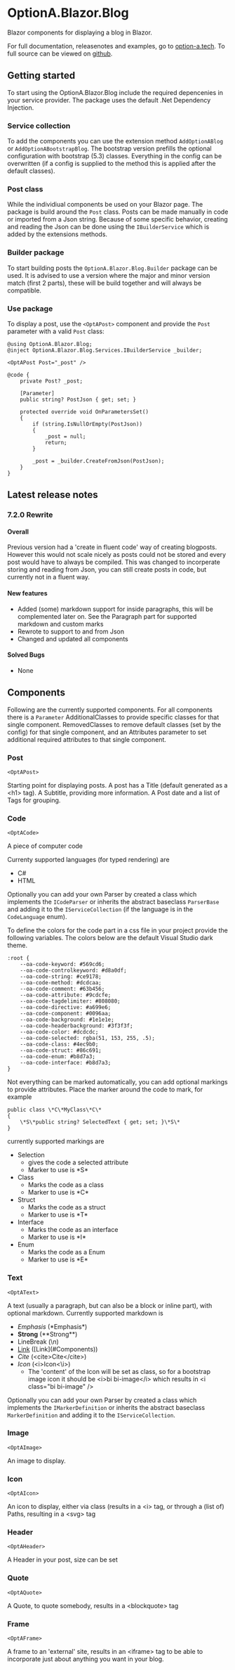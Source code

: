 # OptionA.Blazor.Blog
Blazor components for displaying a blog in Blazor.

For full documentation, releasenotes and examples, go to [option-a.tech](https://www.option-a.tech/documentation/blazor/blog). To full source can be viewed on [github](https://github.com/evdboom/OptionA.Blazor).

## Getting started
To start using the OptionA.Blazor.Blog include the required depencenies in your service provider. The package uses the default .Net Dependency Injection.

### Service collection
To add the components you can use the extension method `AddOptionABlog` or `AddOptionABootstrapBlog`. The bootstrap version prefills the optional configuration with bootstrap (5.3) classes. Everything in the config can be overwritten (if a config is supplied to the method this is applied after the default classes).

### Post class
While the individiual components be used on your Blazor page. The package is build around the `Post` class. Posts can be made manually in code or imported from a Json string. Because of some specific behavior, creating and reading the Json can be done using the `IBuilderService` which is added by the extensions methods.

### Builder package
To start building posts the `OptionA.Blazor.Blog.Builder` package can be used. It is advised to use a version where the major and minor version match (first 2 parts), these will be build together and will always be compatible.

### Use package
To display a post, use the `<OptAPost>` component and provide the `Post` parameter with a valid `Post` class:
```
@using OptionA.Blazor.Blog;
@inject OptionA.Blazor.Blog.Services.IBuilderService _builder;

<OptAPost Post="_post" />

@code {
    private Post? _post;

    [Parameter]
    public string? PostJson { get; set; }

    protected override void OnParametersSet()
    {
        if (string.IsNullOrEmpty(PostJson))
        {
            _post = null;
            return;
        }

        _post = _builder.CreateFromJson(PostJson);
    }    
}
```

## Latest release notes
### 7.2.0 Rewrite
#### Overall
Previous version had a 'create in fluent code' way of creating blogposts. However this would not scale nicely as posts could not be stored and every post would have to always be compiled. This was changed to incorperate storing and reading from Json, you can still create posts in code, but currently not in a fluent way.

#### New features
- Added (some) markdown support for inside paragraphs, this will be complemented later on. See the Paragraph part for supported markdown and custom marks
- Rewrote to support to and from Json
- Changed and updated all components
#### Solved Bugs
- None


## Components
Following are the currently supported components. For all components there is a `Parameter` AdditionalClasses to provide specific classes for that single component. RemovedClasses to remove default classes (set by the config) for that single component, and an Attributes parameter to set additional required attributes to that single component.

### Post
```
<OptAPost>
```
Starting point for displaying posts. A post has a Title (default generated as a \<h1> tag). A Subtitle, providing more information. A Post date and a list of Tags for grouping.

### Code
```
<OptACode>
```
A piece of computer code

Currenty supported languages (for typed rendering) are
- C#
- HTML

Optionally you can add your own Parser by created a class which implements the `ICodeParser` or inherits the abstract baseclass `ParserBase` and adding it to the `IServiceCollection` (if the language is in the `CodeLanguage` enum).

To define the colors for the code part in a css file in your project provide the following variables. The colors below are the default Visual Studio dark theme.

```
:root {
    --oa-code-keyword: #569cd6;
    --oa-code-controlkeyword: #d8a0df;
    --oa-code-string: #ce9178;
    --oa-code-method: #dcdcaa;
    --oa-code-comment: #63b456;
    --oa-code-attribute: #9cdcfe;
    --oa-code-tagdelimiter: #808080;
    --oa-code-directive: #a699e6;
    --oa-code-component: #0096aa;
    --oa-code-background: #1e1e1e;
    --oa-code-headerbackground: #3f3f3f;
    --oa-code-color: #dcdcdc;
    --oa-code-selected: rgba(51, 153, 255, .5);
    --oa-code-class: #4ec9b0;
    --oa-code-struct: #86c691;
    --oa-code-enum: #b8d7a3;
    --oa-code-interface: #b8d7a3;
}
```
Not everything can be marked automatically, you can add optional markings to provide attributes. Place the marker around the code to mark, for example
```
public class \*C\*MyClass\*C\*
{
    \*S\*public string? SelectedText { get; set; }\*S\*
}
```

currently supported markings are
 - Selection
   - gives the code a selected attribute
   - Marker to use is \*S\*
- Class
   - Marks the code as a class
   - Marker to use is \*C\*
- Struct
   - Marks the code as a struct
   - Marker to use is \*T\*
- Interface
   - Marks the code as an interface
   - Marker to use is \*I\*
- Enum
   - Marks the code as a Enum
   - Marker to use is \*E\*

### Text
```
<OptAText>
```
A text (usually a paragraph, but can also be a block or inline part), with optional markdown. Currently supported markdown is
- *Emphasis* (\*Emphasis\*)
- **Strong** (\*\*Strong\*\*)
- LineBreak (\n)
- [Link](#Components) (\[Link](#Components))
- <cite>Cite</cite> (\<cite>Cite\</cite>)
- <i>Icon</i> (\<i>Icon\<\i>)
  - The 'content' of the Icon will be set as class, so for a bootstrap image icon it should be \<i>bi bi-image\</i> which results in \<i class="bi bi-image" />

Optionally you can add your own Parser by created a class which implements the `IMarkerDefinition` or inherits the abstract baseclass `MarkerDefinition` and adding it to the `IServiceCollection`.

### Image
```
<OptAImage>
```
An image to display.

### Icon
```
<OptAIcon>
```
An icon to display, either via class (results in a \<i> tag, or through a (list of) Paths, resulting in a \<svg> tag

### Header
```
<OptAHeader>
```
A Header in your post, size can be set

### Quote
```
<OptAQuote>
```
A Quote, to quote somebody, results in a \<blockquote> tag

### Frame
```
<OptAFrame>
```
A frame to an 'external' site, results in an \<iframe> tag to be able to incorporate just about anything you want in your blog.